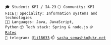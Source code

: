 <code>🎓 Student: KPI / IA-23</code>
<code>⚪ Community: KPI FICE</code>
<code>👷 Speciality: Іnformation systems and technologies</code><br>
<code>🧑‍💻 Languages: Java, JavaScript, Python</code>
<code>📦 Tech stack: Spring & node.js</code>
<code>🪙 [Rates](RATES.md)</code><br>
<code>💬 telegram: [@lil8633](https://t.me/lil8633)</code>
<code>📫 [sasha_semashko@ukr.net](mailto:sasha_semashko@ukr.net)</code>
